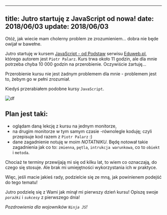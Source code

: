 ----
title: Jutro startuję z JavaScript od nowa!
date: 2018/06/03
update: 2018/06/03
----

Otóż, jak wiecie mam cholerny problem ze zrozumieniem... dobra nie będe
owijał w bawełne.

Jutro startuję w kursem [JavaScript - od Podstaw](https://eduweb.pl/kursy/javascript/javascript-podstawy.html) serwisu [Eduweb.pl](http://www.eduweb.pl),
którego autorem jest `Piotr Palarz`. Kurs trwa około 11 godzin, ale dla
mnie potrzeba chyba 10 000 godzin na przerobienie. Oczywiście żartuję...

Przerobienie kursu nie jest żadnym problemem dla mnie - problemem jest to,
żebym go w pełni zrozumiał.

Kiedyś przerabiałem podobne kursy `JavaScript`.

![df](https://avatars0.githubusercontent.com/u/30724303?s=400&v=4)

## Plan jest taki:

* oglądam daną lekcję z kursu na jednym monitorze,
* na drugim monitorze w tym samym czasie -równolegle koduję; czyli
    przepisuje kod razem z `Piotr Palarz` :)
* dane zagadnienie notuję w moim *NOTATNIKU*. Będę notował takie
    zagadnienia jak co to: `zmienna`, `pętla`, `intrukcja warunkowa`, co
    to `obiekt` i `metoda`.

Chociaż te terminy przewijają mi się od kilku lat, to wiem co oznaczają,
do czego się stosuje. Ale brak mi umiejętności wykorzystania ich w praktyce.


Więc, jeśli macie jakieś rady, podzielcie się ze mną, jak powinienem
podejść do tego tematu!

Jutro podzielę się z Wami jak minął mi pierwszy dzień kursu! Opiszę swoje
*`porażki`* i *`sukcesy`* z pierwszego dnia!


*Pozdrowienia dla wojowników `Ninja JS`!*